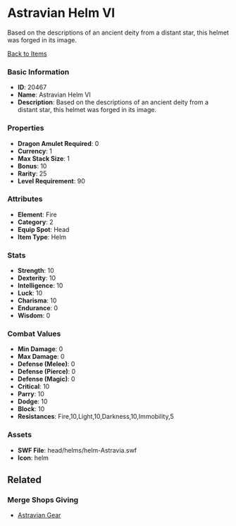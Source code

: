 # Astravian Helm VI

Based on the descriptions of an ancient deity from a distant star, this helmet was forged in its image.

[Back to Items](../items.md)

### Basic Information

- **ID**: 20467
- **Name**: Astravian Helm VI
- **Description**: Based on the descriptions of an ancient deity from a distant star, this helmet was forged in its image.

### Properties

- **Dragon Amulet Required**: 0
- **Currency**: 1
- **Max Stack Size**: 1
- **Bonus**: 10
- **Rarity**: 25
- **Level Requirement**: 90

### Attributes

- **Element**: Fire
- **Category**: 2
- **Equip Spot**: Head
- **Item Type**: Helm

### Stats

- **Strength**: 10
- **Dexterity**: 10
- **Intelligence**: 10
- **Luck**: 10
- **Charisma**: 10
- **Endurance**: 0
- **Wisdom**: 0

### Combat Values

- **Min Damage**: 0
- **Max Damage**: 0
- **Defense (Melee)**: 0
- **Defense (Pierce)**: 0
- **Defense (Magic)**: 0
- **Critical**: 10
- **Parry**: 10
- **Dodge**: 10
- **Block**: 10
- **Resistances**: Fire,10,Light,10,Darkness,10,Immobility,5

### Assets

- **SWF File**: head/helms/helm-Astravia.swf
- **Icon**: helm

## Related

### Merge Shops Giving

- [Astravian Gear](../merge-shops/357-astravian-gear.md)

